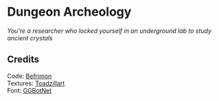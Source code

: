 # Dungeon Archeology
*You're a researcher who locked yourself in an underground lab to study ancient crystals*

## Credits
Code: [Befrimon](https://github.com/Befrimon)  
Textures: [Toadzillart](https://toadzillart.itch.io/)  
Font: [GGBotNet](https://ggbot.itch.io/)